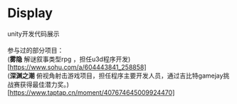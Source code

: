 # Display
 unity开发代码展示<br />
 <br />
参与过的部分项目：<br />
(__雾隐__ 解谜叙事类型rpg ，担任u3d程序开发)<br/>[https://www.sohu.com/a/604443841_258858]<br />
(__深渊之潮__  俯视角射击游戏项目，担任程序主要开发人员，通过吉比特gamejay挑战赛获得最佳潜力奖。)<br/>[https://www.taptap.cn/moment/407674645009924470]<br/>

